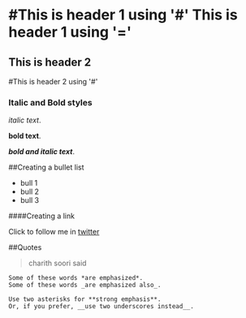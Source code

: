 #This is header 1 using '#'
This is header 1 using '='
========

This is header 2
--------
#This is header 2 using '#'

### Italic and Bold styles
*italic text*.

**bold text**.

***bold and italic text***.




##Creating a bullet list

* bull 1  
* bull 2  
* bull 3


####Creating a link

Click to follow me in [twitter](www.twitter.com/charithsoori)


##Quotes
>charith soori said



    Some of these words *are emphasized*.
    Some of these words _are emphasized also_.
    
    Use two asterisks for **strong emphasis**.
    Or, if you prefer, __use two underscores instead__.